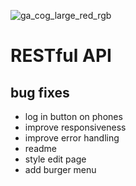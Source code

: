 ![ga_cog_large_red_rgb](https://cloud.githubusercontent.com/assets/40461/8183776/469f976e-1432-11e5-8199-6ac91363302b.png)

# RESTful API

## bug fixes

- log in button on phones
- improve responsiveness
- improve error handling
- readme
- style edit page
- add burger menu